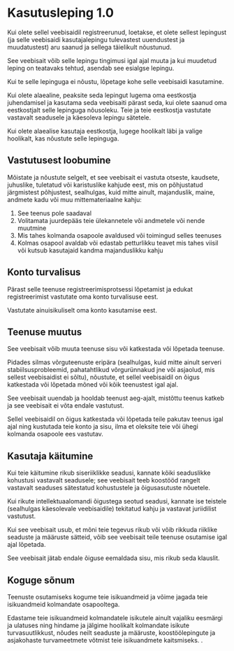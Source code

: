 # Kasutusleping 1.0

Kui olete sellel veebisaidil registreerunud, loetakse, et olete sellest lepingust (ja selle veebisaidi kasutajalepingu tulevastest uuendustest ja muudatustest) aru saanud ja sellega täielikult nõustunud.

See veebisait võib selle lepingu tingimusi igal ajal muuta ja kui muudetud leping on teatavaks tehtud, asendab see esialgse lepingu.

Kui te selle lepinguga ei nõustu, lõpetage kohe selle veebisaidi kasutamine.

Kui olete alaealine, peaksite seda lepingut lugema oma eestkostja juhendamisel ja kasutama seda veebisaiti pärast seda, kui olete saanud oma eestkostjalt selle lepinguga nõusoleku. Teie ja teie eestkostja vastutate vastavalt seadusele ja käesoleva lepingu sätetele.

Kui olete alaealise kasutaja eestkostja, lugege hoolikalt läbi ja valige hoolikalt, kas nõustute selle lepinguga.

## Vastutusest loobumine

Mõistate ja nõustute selgelt, et see veebisait ei vastuta otseste, kaudsete, juhuslike, tuletatud või karistuslike kahjude eest, mis on põhjustatud järgmistest põhjustest, sealhulgas, kuid mitte ainult, majanduslik, maine, andmete kadu või muu mittemateriaalne kahju:

1. See teenus pole saadaval
1. Volitamata juurdepääs teie ülekannetele või andmetele või nende muutmine
1. Mis tahes kolmanda osapoole avaldused või toimingud selles teenuses
1. Kolmas osapool avaldab või edastab petturlikku teavet mis tahes viisil või kutsub kasutajaid kandma majanduslikku kahju

## Konto turvalisus

Pärast selle teenuse registreerimisprotsessi lõpetamist ja edukat registreerimist vastutate oma konto turvalisuse eest.

Vastutate ainuisikuliselt oma konto kasutamise eest.

## Teenuse muutus

See veebisait võib muuta teenuse sisu või katkestada või lõpetada teenuse.

Pidades silmas võrguteenuste eripära (sealhulgas, kuid mitte ainult serveri stabiilsusprobleemid, pahatahtlikud võrgurünnakud jne või asjaolud, mis sellest veebisaidist ei sõltu), nõustute, et sellel veebisaidil on õigus katkestada või lõpetada mõned või kõik teenustest igal ajal.

See veebisait uuendab ja hooldab teenust aeg-ajalt, mistõttu teenus katkeb ja see veebisait ei võta endale vastutust.

Sellel veebisaidil on õigus katkestada või lõpetada teile pakutav teenus igal ajal ning kustutada teie konto ja sisu, ilma et oleksite teie või ühegi kolmanda osapoole ees vastutav.

## Kasutaja käitumine

Kui teie käitumine rikub siseriiklikke seadusi, kannate kõiki seaduslikke kohustusi vastavalt seadusele; see veebisait teeb koostööd rangelt vastavalt seaduses sätestatud kohustustele ja õigusasutuste nõuetele.

Kui rikute intellektuaalomandi õigustega seotud seadusi, kannate ise teistele (sealhulgas käesolevale veebisaidile) tekitatud kahju ja vastavat juriidilist vastutust.

Kui see veebisait usub, et mõni teie tegevus rikub või võib rikkuda riiklike seaduste ja määruste sätteid, võib see veebisait teile teenuse osutamise igal ajal lõpetada.

See veebisait jätab endale õiguse eemaldada sisu, mis rikub seda klauslit.

## Koguge sõnum

Teenuste osutamiseks kogume teie isikuandmeid ja võime jagada teie isikuandmeid kolmandate osapooltega.

Edastame teie isikuandmeid kolmandatele isikutele ainult vajaliku eesmärgi ja ulatuses ning hindame ja jälgime hoolikalt kolmandate isikute turvasuutlikkust, nõudes neilt seaduste ja määruste, koostöölepingute ja asjakohaste turvameetmete võtmist teie isikuandmete kaitsmiseks. .
